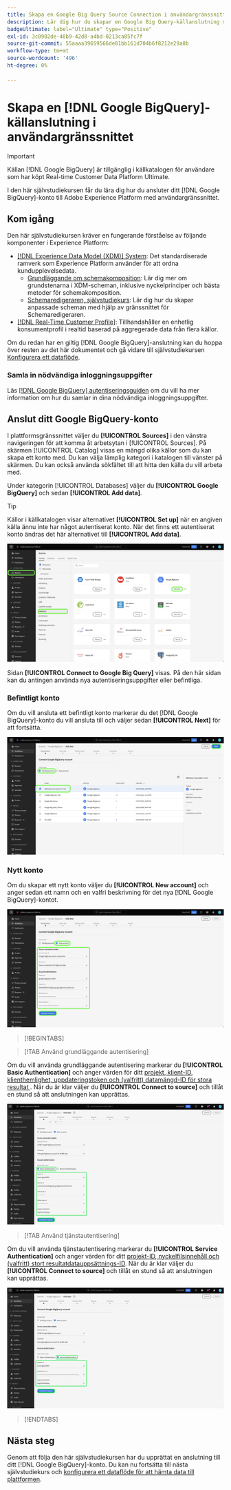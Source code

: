 ```yaml
---
title: Skapa en Google Big Query Source Connection i användargränssnittet
description: Lär dig hur du skapar en Google Big Query-källanslutning med Adobe Experience Platform-gränssnittet.
badgeUltimate: label="Ultimate" type="Positive"
exl-id: 3c0902de-48b9-42d8-a4bd-0213ca85fc7f
source-git-commit: 55aaaa39659566de81bb161d704b6f8212e29a8b
workflow-type: tm+mt
source-wordcount: '496'
ht-degree: 0%

---
```


# Skapa en [!DNL Google BigQuery]-källanslutning i användargränssnittet

>[!IMPORTANT]
>
>Källan [!DNL Google BigQuery] är tillgänglig i källkatalogen för användare som har köpt Real-time Customer Data Platform Ultimate.

I den här självstudiekursen får du lära dig hur du ansluter ditt [!DNL Google BigQuery]-konto till Adobe Experience Platform med användargränssnittet.

## Kom igång

Den här självstudiekursen kräver en fungerande förståelse av följande komponenter i Experience Platform:

* [[!DNL Experience Data Model (XDM)] System](../../../../../xdm/home.md): Det standardiserade ramverk som Experience Platform använder för att ordna kundupplevelsedata.
   * [Grundläggande om schemakomposition](../../../../../xdm/schema/composition.md): Lär dig mer om grundstenarna i XDM-scheman, inklusive nyckelprinciper och bästa metoder för schemakomposition.
   * [Schemaredigeraren, självstudiekurs](../../../../../xdm/tutorials/create-schema-ui.md): Lär dig hur du skapar anpassade scheman med hjälp av gränssnittet för Schemaredigeraren.
* [[!DNL Real-Time Customer Profile]](../../../../../profile/home.md): Tillhandahåller en enhetlig konsumentprofil i realtid baserad på aggregerade data från flera källor.

Om du redan har en giltig [!DNL Google BigQuery]-anslutning kan du hoppa över resten av det här dokumentet och gå vidare till självstudiekursen [Konfigurera ett dataflöde](../../dataflow/databases.md).

### Samla in nödvändiga inloggningsuppgifter

Läs [[!DNL Google BigQuery] autentiseringsguiden](../../../../connectors/databases/bigquery.md#generate-your-google-bigquery-credentials) om du vill ha mer information om hur du samlar in dina nödvändiga inloggningsuppgifter.

## Anslut ditt Google BigQuery-konto

I plattformsgränssnittet väljer du **[!UICONTROL Sources]** i den vänstra navigeringen för att komma åt arbetsytan i [!UICONTROL Sources]. På skärmen [!UICONTROL Catalog] visas en mängd olika källor som du kan skapa ett konto med. Du kan välja lämplig kategori i katalogen till vänster på skärmen. Du kan också använda sökfältet till att hitta den källa du vill arbeta med.

Under kategorin [!UICONTROL Databases] väljer du **[!UICONTROL Google BigQuery]** och sedan **[!UICONTROL Add data]**.

>[!TIP]
>
>Källor i källkatalogen visar alternativet **[!UICONTROL Set up]** när en angiven källa ännu inte har något autentiserat konto. När det finns ett autentiserat konto ändras det här alternativet till **[!UICONTROL Add data]**.

![Källkatalogen med Google BigQuery har valts.](../../../../images/tutorials/create/google-big-query/catalog.png)

Sidan **[!UICONTROL Connect to Google Big Query]** visas. På den här sidan kan du antingen använda nya autentiseringsuppgifter eller befintliga.

### Befintligt konto

Om du vill ansluta ett befintligt konto markerar du det [!DNL Google BigQuery]-konto du vill ansluta till och väljer sedan **[!UICONTROL Next]** för att fortsätta.

![Den befintliga kontosidan där en lista över befintliga konton visas.](../../../../images/tutorials/create/google-big-query/existing.png)

### Nytt konto

Om du skapar ett nytt konto väljer du **[!UICONTROL New account]** och anger sedan ett namn och en valfri beskrivning för det nya [!DNL Google BigQuery]-kontot.

![Det nya kontogränssnittet i källarbetsflödet.](../../../../images/tutorials/create/google-big-query/new.png)

>[!BEGINTABS]

>[!TAB Använd grundläggande autentisering]

Om du vill använda grundläggande autentisering markerar du **[!UICONTROL Basic Authentication]** och anger värden för ditt [projekt, klient-ID, klienthemlighet, uppdateringstoken och (valfritt) datamängd-ID för stora resultat ](../../../../connectors/databases/bigquery.md#generate-your-google-bigquery-credentials). När du är klar väljer du **[!UICONTROL Connect to source]** och tillåt en stund så att anslutningen kan upprättas.

![Det nya kontogränssnittet där grundläggande autentisering väljs.](../../../../images/tutorials/create/google-big-query/basic_auth.png)

>[!TAB Använd tjänstautentisering]

Om du vill använda tjänstautentisering markerar du **[!UICONTROL Service Authentication]** och anger värden för ditt [projekt-ID, nyckelfilsinnehåll och (valfritt) stort resultatdatauppsättnings-ID](../../../../connectors/databases/bigquery.md#generate-your-google-bigquery-credentials). När du är klar väljer du **[!UICONTROL Connect to source]** och tillåt en stund så att anslutningen kan upprättas.

![Det nya kontogränssnittet där tjänstautentisering väljs.](../../../../images/tutorials/create/google-big-query/service_auth.png)

>[!ENDTABS]

## Nästa steg

Genom att följa den här självstudiekursen har du upprättat en anslutning till ditt [!DNL Google BigQuery]-konto. Du kan nu fortsätta till nästa självstudiekurs och [konfigurera ett dataflöde för att hämta data till plattformen](../../dataflow/databases.md).
